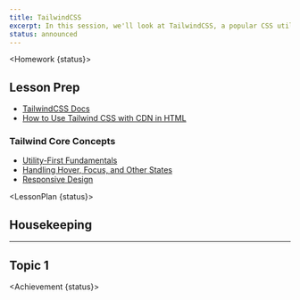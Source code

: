 ```yaml
---
title: TailwindCSS
excerpt: In this session, we'll look at TailwindCSS, a popular CSS utility library.
status: announced
---
```


<script>
	import Homework from "$lib/components/Homework.svelte";
	import LessonPlan from "$lib/components/LessonPlan.svelte";
	import Achievement from "$lib/components/Achievement.svelte";
</script>

<Homework {status}>

<h2>Lesson Prep</h2>

- [TailwindCSS Docs](https://tailwindcss.com/docs/installation)
- [How to Use Tailwind CSS with CDN in HTML](https://kopi.dev/tailwind-css-with-cdn-html/)

### Tailwind Core Concepts
- [Utility-First Fundamentals](https://tailwindcss.com/docs/utility-first)
- [Handling Hover, Focus, and Other States](https://tailwindcss.com/docs/hover-focus-and-other-states)
- [Responsive Design](https://tailwindcss.com/docs/responsive-design)

</Homework>

<LessonPlan {status}>

## Housekeeping

---

## Topic 1

</LessonPlan>

<Achievement {status}>

</Achievement>